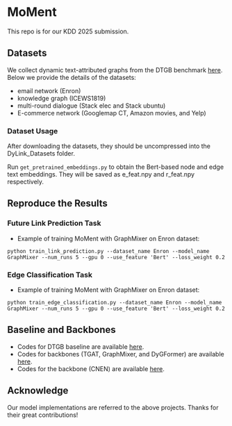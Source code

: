 # MoMent
This repo is for our KDD 2025 submission.

## Datasets
We collect dynamic text-attributed graphs from the DTGB benchmark [here](https://drive.google.com/drive/folders/1QFxHIjusLOFma30gF59_hcB19Ix3QZtk). Below we provide the details of the datasets:
- email network (Enron)
- knowledge graph (ICEWS1819)
-  multi-round dialogue (Stack elec and Stack ubuntu)
-  E-commerce network (Googlemap CT, Amazon movies, and Yelp)

### Dataset Usage

After downloading the datasets, they should be uncompressed into the DyLink_Datasets folder.

Run `get_pretrained_embeddings.py` to obtain the Bert-based node and edge text embeddings. They will be saved as e_feat.npy and r_feat.npy respectively.


## Reproduce the Results

### Future Link Prediction Task
  - Example of training MoMent with GraphMixer on Enron dataset:
  ```
  python train_link_prediction.py --dataset_name Enron --model_name GraphMixer --num_runs 5 --gpu 0 --use_feature 'Bert' --loss_weight 0.2 
  ```

### Edge Classification Task

 - Example of training MoMent with GraphMixer on Enron dataset:
  ```
  python train_edge_classification.py --dataset_name Enron --model_name GraphMixer --num_runs 5 --gpu 0 --use_feature 'Bert' --loss_weight 0.2 
  ```

## Baseline and Backbones

  - Codes for DTGB baseline are available [here](https://github.com/zjs123/DTGB).
  - Codes for backbones (TGAT, GraphMixer, and DyGFormer) are available [here](https://github.com/yule-BUAA/DyGLib).
  - Codes for the backbone (CNEN) are available [here](https://github.com/ckpassenger/DyGLib_CNEN/tree/CNEN).

## Acknowledge
Our model implementations are referred to the above projects. Thanks for their great contributions!
